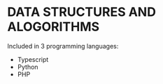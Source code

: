 # DATA STRUCTURES AND ALOGORITHMS

Included in 3 programming languages:

- Typescript
- Python
- PHP
